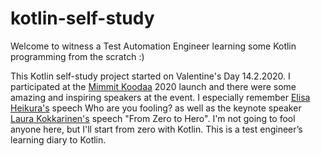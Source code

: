 # kotlin-self-study
Welcome to witness a Test Automation Engineer learning some Kotlin programming from the scratch :)

This Kotlin self-study project started on Valentine's Day 14.2.2020. I participated at the <a href="https://mimmitkoodaa.ohjelmistoebusiness.fi/">Mimmit Koodaa</a> 2020 launch and there were some amazing and inspiring speakers at the event. I especially remember 
<a href="https://koodarikuiskaaja.fi/">Elisa Heikura's</a> speech Who are you fooling? as well as the keynote speaker 
<a href="https://laurakokkarinen.com">Laura Kokkarinen's</a> speech "From Zero to Hero".
I'm not going to fool anyone here, but I'll start from zero with Kotlin. This is a test engineer’s learning diary to Kotlin.
